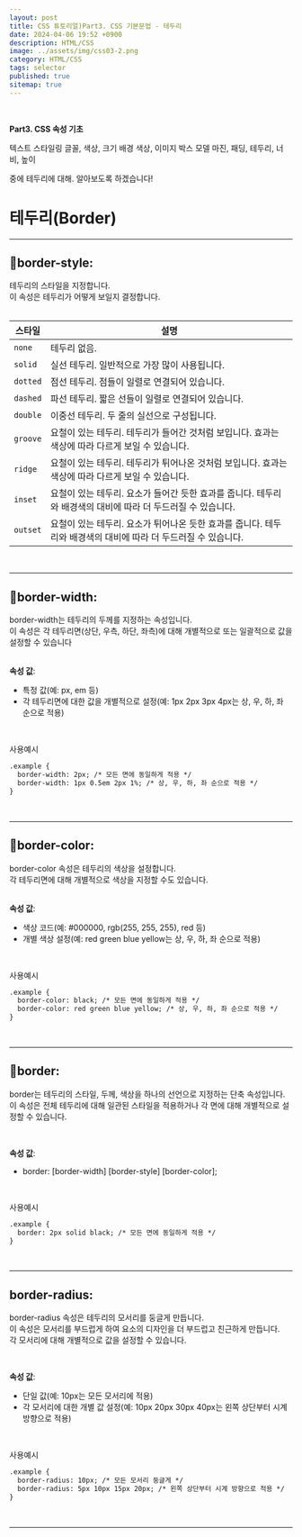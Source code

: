 ```yaml
---
layout: post
title: CSS 튜토리얼)Part3. CSS 기본문법 - 테두리
date: 2024-04-06 19:52 +0900
description: HTML/CSS 
image: ../assets/img/css03-2.png
category: HTML/CSS
tags: selector
published: true
sitemap: true
---
```



<br> 

**Part3. CSS 속성 기초**

텍스트 스타일링
글꼴, 색상, 크기
배경
색상, 이미지
박스 모델
마진, 패딩, 테두리, 너비, 높이

중에 테두리에 대해. 알아보도록 하겠습니다!

# 테두리(Border)
---

## **📍border-style**: 
 테두리의 스타일을 지정합니다.    
 이 속성은 테두리가 어떻게 보일지 결정합니다.    
<br>

| 스타일    | 설명                                           |
|-----------|------------------------------------------------|
| `none`    | 테두리 없음.                                   |
| `solid`   | 실선 테두리. 일반적으로 가장 많이 사용됩니다.   |
| `dotted`  | 점선 테두리. 점들이 일렬로 연결되어 있습니다.   |
| `dashed`  | 파선 테두리. 짧은 선들이 일렬로 연결되어 있습니다.|
| `double`  | 이중선 테두리. 두 줄의 실선으로 구성됩니다.      |
| `groove`  | 요철이 있는 테두리. 테두리가 들어간 것처럼 보입니다. 효과는 색상에 따라 다르게 보일 수 있습니다.|
| `ridge`   | 요철이 있는 테두리. 테두리가 튀어나온 것처럼 보입니다. 효과는 색상에 따라 다르게 보일 수 있습니다.|
| `inset`   | 요철이 있는 테두리. 요소가 들어간 듯한 효과를 줍니다. 테두리와 배경색의 대비에 따라 더 두드러질 수 있습니다.|
| `outset`  | 요철이 있는 테두리. 요소가 튀어나온 듯한 효과를 줍니다. 테두리와 배경색의 대비에 따라 더 두드러질 수 있습니다.|


<br>

---

## **📍border-width**: 
 border-width는 테두리의 두께를 지정하는 속성입니다.    
 이 속성은 각 테두리면(상단, 우측, 하단, 좌측)에 대해 개별적으로 또는 일괄적으로 값을 설정할 수 있습니다      
<br>

**속성 값**:

- 특정 값(예: px, em 등)
- 각 테두리면에 대한 값을 개별적으로 설정(예: 1px 2px 3px 4px는 상, 우, 하, 좌 순으로 적용)

<br>

사용예시

```html
.example {
  border-width: 2px; /* 모든 면에 동일하게 적용 */
  border-width: 1px 0.5em 2px 1%; /* 상, 우, 하, 좌 순으로 적용 */
}
```

<br>

---

## **📍border-color**: 
border-color 속성은 테두리의 색상을 설정합니다.    
각 테두리면에 대해 개별적으로 색상을 지정할 수도 있습니다.      
<br>

**속성 값**:

- 색상 코드(예: #000000, rgb(255, 255, 255), red 등)
- 개별 색상 설정(예: red green blue yellow는 상, 우, 하, 좌 순으로 적용)

<br>

사용예시

```html
.example {
  border-color: black; /* 모든 면에 동일하게 적용 */
  border-color: red green blue yellow; /* 상, 우, 하, 좌 순으로 적용 */
}
```

<br>

---

## **📍border**: 
border는 테두리의 스타일, 두께, 색상을 하나의 선언으로 지정하는 단축 속성입니다.    
이 속성은 전체 테두리에 대해 일관된 스타일을 적용하거나 각 면에 대해 개별적으로 설정할 수 있습니다.    

<br>

**속성 값**:

- border: [border-width] [border-style] [border-color];

<br>

사용예시

```html
.example {
  border: 2px solid black; /* 모든 면에 동일하게 적용 */
}
```

<br>

---

## **border-radius**: 
border-radius 속성은 테두리의 모서리를 둥글게 만듭니다.    
이 속성은 모서리를 부드럽게 하여 요소의 디자인을 더 부드럽고 친근하게 만듭니다.    
각 모서리에 대해 개별적으로 값을 설정할 수 있습니다.      

<br>

**속성 값**:

- 단일 값(예: 10px는 모든 모서리에 적용)
- 각 모서리에 대한 개별 값 설정(예: 10px 20px 30px 40px는 왼쪽 상단부터 시계 방향으로 적용)

<br>

사용예시

```html
.example {
  border-radius: 10px; /* 모든 모서리 둥글게 */
  border-radius: 5px 10px 15px 20px; /* 왼쪽 상단부터 시계 방향으로 적용 */
}
```

<br>

---


